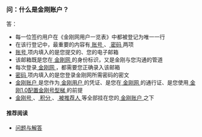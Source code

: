 ### 问：什么是金刚账户？
答：
- 每一位签约用户在《金刚网用户一览表》中都被登记为唯一一行
- 在该行登记中，最重要的内容有[ 账号 ]()、[ 密码 ]()两项
- [ 账号 ]()项内填入的是您提交的、您的电子邮箱
- 该邮箱既是您在[ 金剛网 ]()的身份标识，又是金刚与您沟通的管道
- 每次登录[ 金刚网 ]()，都需要您正确录入该邮箱
- [ 密码 ]()项内填入的是您登录金刚网所需密码的密文
- [ 金刚账户 ]()是您作为[ 金刚用户 ]()的凭证、是您在[ 金刚网 ]()的通行证、是您使用[ 金刚1.0配置金刚号型梯 ]()的前提
- [ 金刚号 ]()、[ 积分 ]()、[ 被推荐人 ]()等全部挂在您的[ 金刚账户 ]()之下

#### 推荐阅读
- [ 问题与解答 ](https://a2zitpro.github.io/web/问题与解答)
